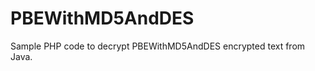 PBEWithMD5AndDES
================

Sample PHP code to decrypt PBEWithMD5AndDES encrypted text from Java.
